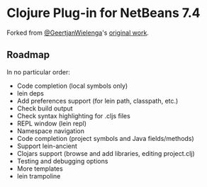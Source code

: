 # Clojure Plug-in for NetBeans 7.4

Forked from [@GeertjanWielenga](https://github.com/GeertjanWielenga)'s [original work](https://blogs.oracle.com/geertjan/entry/leiningen_clojure_and_netbeans_ide).

## Roadmap

In no particular order:

* Code completion (local symbols only)
* lein deps
* Add preferences support (for lein path, classpath, etc.)
* Check build output 
* Check syntax highlighting for .cljs files
* REPL window (lein repl)
* Namespace navigation
* Code completion (project symbols and Java fields/methods)
* Support lein-ancient
* Clojars support (browse and add libraries, editing project.clj)
* Testing and debugging options
* More templates
* lein trampoline
